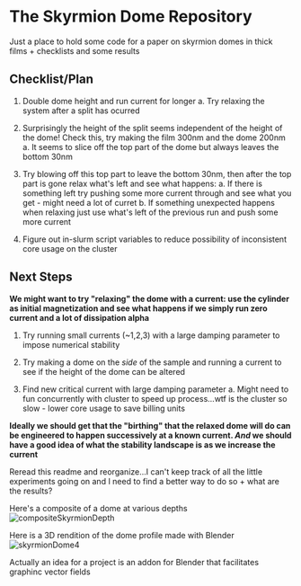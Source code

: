 # The Skyrmion Dome Repository

Just a place to hold some code for a paper on skyrmion domes in thick films + checklists and some results

## Checklist/Plan

1.  Double dome height and run current for longer
    a.  Try relaxing the system after a split has ocurred
    
2.  Surprisingly the height of the split seems independent of the height of the dome! Check this, try making the film 300nm and the dome 200nm
    a.  It seems to slice off the top part of the dome but always leaves the bottom 30nm

3.  Try blowing off this top part to leave the bottom 30nm, then after the top part is gone relax what's left and see what happens:
    a.  If there is something left try pushing some more current through and see what you get - might need a lot of curret
    b.  If something unexpected happens when relaxing just use what's left of the previous run and push some more current
    
3.  Figure out in-slurm script variables to reduce possibility of inconsistent core usage on the cluster

## Next Steps

**We might want to try "relaxing" the dome with a current: use the cylinder as initial magnetization and see what happens if we simply run zero current and a lot of dissipation alpha**

1.  Try running small currents (~1,2,3) with a large damping parameter to impose numerical stability

2.  Try making a dome on the *side* of the sample and running a current to see if the height of the dome can be altered

3.  Find new critical current with large damping parameter
    a.  Might need to fun concurrently with cluster to speed up process...wtf is the cluster so slow - lower core usage to save billing units

**Ideally we should get that the "birthing" that the relaxed dome will do can be engineered to happen successively at a known current. *And* we should have a good idea of what the stability landscape is as we increase the current**

Reread this readme and reorganize...I can't keep track of all the little experiments going on and I need to find a better way to do so + what are the results?


Here's a composite of a dome at various depths
![compositeSkyrmionDepth](https://user-images.githubusercontent.com/74024926/151843302-36616cc4-1cac-46bd-99ac-640567006241.png)

Here is a 3D rendition of the dome profile made with Blender
![skyrmionDome4](https://user-images.githubusercontent.com/74024926/151843738-cbc5f439-74a9-4815-a828-59b986dfe383.png)

Actually an idea for a project is an addon for Blender that facilitates graphinc vector fields
